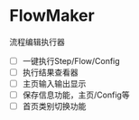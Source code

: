 # FlowMaker
流程编辑执行器

- [ ] 一键执行Step/Flow/Config
- [ ] 执行结果查看器
- [ ] 主页输入输出显示
- [ ] 保存信息功能，主页/Config等
- [ ] 首页类别切换功能

